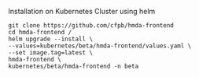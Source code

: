 Installation on Kubernetes Cluster using helm
```
git clone https://github.com/cfpb/hmda-frontend
cd hmda-frontend /
helm upgrade --install \
--values=kubernetes/beta/hmda-frontend/values.yaml \
--set image.tag=latest \
hmda-frontend \
kubernetes/beta/hmda-frontend -n beta
```
